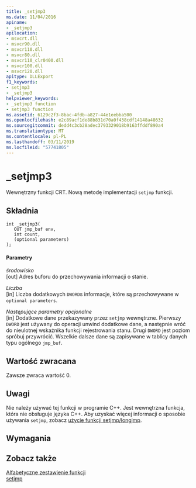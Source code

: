 ```yaml
---
title: _setjmp3
ms.date: 11/04/2016
apiname:
- _setjmp3
apilocation:
- msvcrt.dll
- msvcr90.dll
- msvcr110.dll
- msvcr80.dll
- msvcr110_clr0400.dll
- msvcr100.dll
- msvcr120.dll
apitype: DLLExport
f1_keywords:
- setjmp3
- _setjmp3
helpviewer_keywords:
- _setjmp3 function
- setjmp3 function
ms.assetid: 6129c2f3-8bac-4fdb-a827-44e1eebba500
ms.openlocfilehash: e2c89acf1de88b831d70a0f438cdf14148a48632
ms.sourcegitcommit: dedd4c3cb28adec3793329018b9163ffddf890a4
ms.translationtype: MT
ms.contentlocale: pl-PL
ms.lasthandoff: 03/11/2019
ms.locfileid: "57741805"
---
```

# <a name="setjmp3"></a>_setjmp3

Wewnętrzny funkcji CRT. Nową metodę implementacji `setjmp` funkcji.

## <a name="syntax"></a>Składnia

```
int _setjmp3(
   OUT jmp_buf env,
   int count,
   (optional parameters)
);
```

#### <a name="parameters"></a>Parametry

*środowisko*<br/>
[out] Adres buforu do przechowywania informacji o stanie.

*Liczba*<br/>
[in] Liczba dodatkowych `DWORD`s informacje, które są przechowywane w `optional parameters`.

*Następujące parametry opcjonalne*<br/>
[in] Dodatkowe dane przekazywany przez `setjmp` wewnętrzne. Pierwszy `DWORD` jest używany do operacji unwind dodatkowe dane, a następnie wróć do nieulotnej wskaźnika funkcji rejestrowania stanu. Drugi `DWORD` jest poziom spróbuj przywrócić. Wszelkie dalsze dane są zapisywane w tablicy danych typu ogólnego `jmp_buf`.

## <a name="return-value"></a>Wartość zwracana

Zawsze zwraca wartość 0.

## <a name="remarks"></a>Uwagi

Nie należy używać tej funkcji w programie C++. Jest wewnętrzna funkcja, która nie obsługuje języka C++. Aby uzyskać więcej informacji o sposobie używania `setjmp`, zobacz [użycie funkcji setjmp/longjmp](../cpp/using-setjmp-longjmp.md).

## <a name="requirements"></a>Wymagania

## <a name="see-also"></a>Zobacz także

[Alfabetyczne zestawienie funkcji](../c-runtime-library/reference/crt-alphabetical-function-reference.md)<br/>
[setjmp](../c-runtime-library/reference/setjmp.md)

